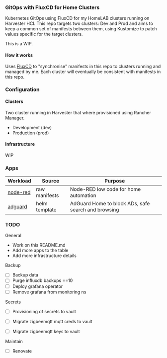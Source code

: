 ### GitOps with FluxCD for Home Clusters

Kubernetes GitOps using FluxCD for my HomeLAB clusters running on Harvester HCI. This repo targets two clusters: Dev and Prod and aims to keep a common set of manifests between them, using Kustomize to patch values specific for the target clusters.

This is a WIP.

#### How it works

Uses [FluxCD](https://fluxcd.io/docs/) to "synchronise" manifests in this repo to clusters running and managed by me. Each cluster will eventually be consistent with manifests in this repo.

### Configuration

#### Clusters

Two cluster running in Harvester that where provisioned using Rancher Manager.

* Development (dev)
* Production (prod)

#### Infrastructure

WIP

### Apps

| Workload | Source | Purpose |
| -------- | ------ | ------- |
| [node-red](https://nodered.org/) | raw manifests | Node-RED low code for home automation |
| [adguard]() | helm template | AdGuard Home to block ADs, safe search and browsing |


### TODO

General
* Work on this README.md
* Add more apps to the table
* Add more infrastructure details

Backup
 - [ ] Backup data
 - [ ] Purge influxdb backups ==10
 - [ ] Deploy grafana operator
 - [ ] Remove grafana from monitoring ns

Secrets
 - [ ] Provisioning of secrets to vault
 - [ ] Migrate zigbeemqtt mqtt creds to vault
 - [ ] Migrate zigbeemqtt keys to vault


Maintain
 - [ ] Renovate

